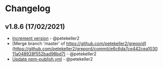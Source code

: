 # Changelog

## v1.8.6 (17/02/2021)
- [Increment version](https://github.com/petekeller2/grepord/commit/e12cb086555b5b3038b9d458011dbd5f79558402) - @petekeller2
- [Merge branch 'master' of https://github.com/petekeller2/grepord](https://github.com/petekeller2/grepord/commit/e6c6da7ce442cea103011a048928f552bad98bd7) - @petekeller2
- [Update npm-publish.yml](https://github.com/petekeller2/grepord/commit/41a62260d0c36680a854c28302fa06a2b3825e8c) - @petekeller2
